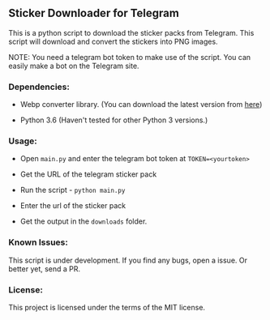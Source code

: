 ## Sticker Downloader for Telegram

This is a python script to download the sticker packs from Telegram. This script will download and convert the stickers into PNG images.

NOTE: You need a telegram bot token to make use of the script. You can easily make a bot on the Telegram site.

### Dependencies:

- Webp converter library. (You can download the latest version from [here](https://storage.googleapis.com/downloads.webmproject.org/releases/webp/index.html))

- Python 3.6 (Haven't tested for other Python 3 versions.)

### Usage:

- Open `main.py` and enter the telegram bot token at `TOKEN=<yourtoken>`

- Get the URL of the telegram sticker pack

- Run the script - `python main.py`

- Enter the url of the sticker pack

- Get the output in the `downloads` folder.

### Known Issues:

This script is under development. If you find any bugs, open a issue. Or better yet, send a PR.

### License:

This project is licensed under the terms of the MIT license.